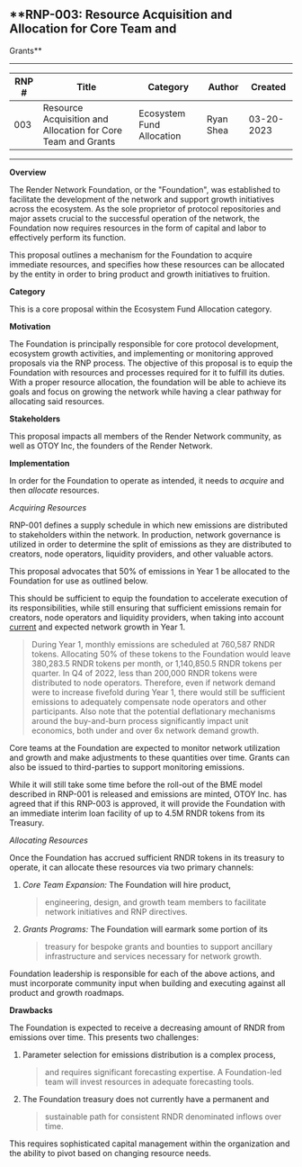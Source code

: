 ## **RNP-003: Resource Acquisition and Allocation for Core Team and
Grants**

---
|RNP # |Title  |Category | Author |Created
|------|-------|---------|--------|--|
|003   |Resource Acquisition and Allocation for Core Team and Grants |Ecosystem Fund Allocation|Ryan Shea|03-20-2023
---

**Overview**

The Render Network Foundation, or the "Foundation", was established to
facilitate the development of the network and support growth initiatives
across the ecosystem. As the sole proprietor of protocol repositories
and major assets crucial to the successful operation of the network, the
Foundation now requires resources in the form of capital and labor to
effectively perform its function.

This proposal outlines a mechanism for the Foundation to acquire
immediate resources, and specifies how these resources can be allocated
by the entity in order to bring product and growth initiatives to
fruition.

**Category**

This is a core proposal within the Ecosystem Fund Allocation category.

**Motivation**

The Foundation is principally responsible for core protocol development,
ecosystem growth activities, and implementing or monitoring approved
proposals via the RNP process. The objective of this proposal is to
equip the Foundation with resources and processes required for it to
fulfill its duties. With a proper resource allocation, the foundation
will be able to achieve its goals and focus on growing the network while
having a clear pathway for allocating said resources.

**Stakeholders**

This proposal impacts all members of the Render Network community, as
well as OTOY Inc, the founders of the Render Network.

**Implementation**

In order for the Foundation to operate as intended, it needs to
*acquire* and then *allocate* resources.

*Acquiring Resources*

RNP-001 defines a supply schedule in which new emissions are distributed
to stakeholders within the network. In production, network governance is
utilized in order to determine the split of emissions as they are
distributed to creators, node operators, liquidity providers, and other
valuable actors.

This proposal advocates that 50% of emissions in Year 1 be allocated to
the Foundation for use as outlined below.

This should be sufficient to equip the foundation to accelerate
execution of its responsibilities, while still ensuring that sufficient
emissions remain for creators, node operators and liquidity providers,
when taking into account
[current](https://medium.com/render-token/render-network-q4-review-and-beyond-february-21st-2023-behind-the-network-btn-c597a17e48a6)
and expected network growth in Year 1.

> During Year 1, monthly emissions are scheduled at 760,587 RNDR tokens.
> Allocating 50% of these tokens to the Foundation would leave 380,283.5
> RNDR tokens per month, or 1,140,850.5 RNDR tokens per quarter. In Q4
> of 2022, less than 200,000 RNDR tokens were distributed to node
> operators. Therefore, even if network demand were to increase fivefold
> during Year 1, there would still be sufficient emissions to adequately
> compensate node operators and other participants. Also note that the
> potential deflationary mechanisms around the buy-and-burn process
> significantly impact unit economics, both under and over 6x network
> demand growth.

Core teams at the Foundation are expected to monitor network utilization
and growth and make adjustments to these quantities over time. Grants
can also be issued to third-parties to support monitoring emissions.

While it will still take some time before the roll-out of the BME model
described in RNP-001 is released and emissions are minted, OTOY Inc. has
agreed that if this RNP-003 is approved, it will provide the Foundation
with an immediate interim loan facility of up to 4.5M RNDR tokens from
its Treasury.

*Allocating Resources*

Once the Foundation has accrued sufficient RNDR tokens in its treasury
to operate, it can allocate these resources via two primary channels:

1.  *Core Team Expansion:* The Foundation will hire product,
    > engineering, design, and growth team members to facilitate network
    > initiatives and RNP directives.

2.  *Grants Programs:* The Foundation will earmark some portion of its
    > treasury for bespoke grants and bounties to support ancillary
    > infrastructure and services necessary for network growth.

Foundation leadership is responsible for each of the above actions, and
must incorporate community input when building and executing against all
product and growth roadmaps.

**Drawbacks**

The Foundation is expected to receive a decreasing amount of RNDR from
emissions over time. This presents two challenges:

1.  Parameter selection for emissions distribution is a complex process,
    > and requires significant forecasting expertise. A Foundation-led
    > team will invest resources in adequate forecasting tools.

2.  The Foundation treasury does not currently have a permanent and
    > sustainable path for consistent RNDR denominated inflows over
    > time.

This requires sophisticated capital management within the organization
and the ability to pivot based on changing resource needs.


